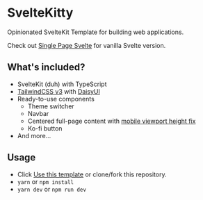 # SvelteKitty

Opinionated SvelteKit Template for building web applications.

Check out [Single Page Svelte](https://github.com/narze/single-page-svelte) for vanilla Svelte version.

## What's included?

- SvelteKit (duh) with TypeScript
- [TailwindCSS v3](https://tailwindcss.com) with [DaisyUI](https://daisyui.com)
- Ready-to-use components
  - Theme switcher
  - Navbar
  - Centered full-page content with [mobile viewport height fix](https://css-tricks.com/the-trick-to-viewport-units-on-mobile)
  - Ko-fi button
- And more...

## Usage

- Click [Use this template](https://github.com/narze/svelte-kitty/generate) or clone/fork this repository.
- `yarn` or `npm install`
- `yarn dev` or `npm run dev`
